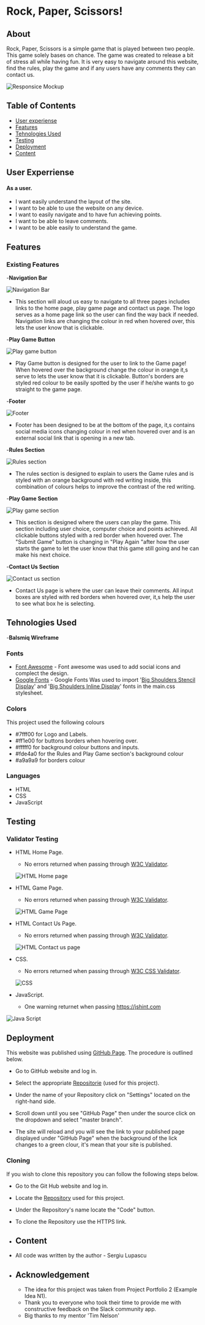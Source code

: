 

# Rock, Paper, Scissors!
## About
Rock, Paper, Scissors is a simple game that is played between two people. This game solely bases on chance.
The game was created to release a bit of stress all while having fun.
It is very easy to navigate around this website, find the rules, play the game and if any users have any comments they can contact us.

![Responsice Mockup](assets/images/mockup.png)
## Table of Contents
   - [User experiense](#user-experriense)
   - [Features](#features)
   - [Tehnologies Used](#tehnologies-used)
   - [Testing](#testing)
   - [Deployment](#deployment)
   - [Content](#content)

 ## User Experriense

#### As a user.
- I want easily understand the layout of the site.
- I want to be able to use the website on any device.
- I want to easily navigate and to have fun achieving points.
- I want to be able to leave comments. 
- I want to be able easily to understand the game.

## Features

   ### Existing Features
   -__Navigation Bar__

![Navigation Bar](assets/images/header.png)

  - This section will aloud us easy to navigate to all three pages includes links to the home page, play game page and contact us page.
The logo serves as a home page link so the user can find the way back if needed. 
Navigation links are changing the colour in red when hovered over, this lets the user know that is clickable.

   -__Play Game Button__

   ![Play game button](assets/images/play-game-button.png)

  - Play Game button is designed for the user to link to the Game page! 
When hovered over the background change the colour in orange it,s serve to lets the user know that it is clickable. Button's borders are styled red colour to be easily spotted by the user if he/she wants to go straight to the game page. 

   -__Footer__

   ![Footer](assets/images/optimizedfooter.png)

   - Footer has been designed to be at the bottom of the page, it,s contains social media icons changing colour in red when hovered over and is an external social link that is opening in a new tab.

   -__Rules Section__
   
   ![Rules section](assets/images/rules-sectiona.jpg)

   - The rules section is designed to explain to users the Game rules and is styled with an orange background with red writing inside, this combination of colours helps to improve the contrast of the red writing.

   -__Play Game Section__

   ![Play game section](assets/images/playgamea.jpg)

   - This section is designed where the users can play the game.
This section including user choice, computer choice and points achieved.
All clickable buttons styled with a red border when hovered over.
The "Submit Game" button is changing in "Play Again "after how the user starts the game to let the user know that this game still going and he can make his next choice.

   -__Contact Us Section__

   ![Contact us section](assets/images/contact-us-a.jpg)

   - Contact Us page is where the user can leave their comments.
All input boxes are styled with red borders when hovered over, it,s help the user to see what box he is selecting.

## Tehnologies Used

 -__Balsmiq Wireframe__


### Fonts
 - [Font Awesome](https://fontawesome.com/v5.15/icons?d=gallery&p=2) - Font awesome was used to add social icons and complect the design.
 - [Google Fonts](https://fonts.google.com/) - Google Fonts Was used to import '[Big Shoulders Stencil Display](https://fonts.google.com/?query=Big+Shoulders+Stencil+Display)' and '[Big Shoulders Inline Display](https://fonts.google.com/?query=Big+Shoulders+Inline+Display)' fonts in the main.css stylesheet.

### Colors
This project used the following colours
 - #7fff00 for Logo and Labels.
 - #ff1e00 for buttons borders when hovering over.
 - #fffff0 for background colour buttons and inputs.
 - #fde4a0 for the Rules and Play Game section's background colour
- #a9a9a9 for borders colour
### Languages

  * HTML
  * CSS
  * JavaScript

## Testing

### Validator Testing

 - HTML Home Page.
   - No errors returned when passing through [W3C Validator](https://validator.w3.org/nu/?doc=https%3A%2F%2Fserjmartin.github.io%2FRock-Paper-Scissors%2Findex.html).


   ![HTML Home page](assets/images/html-home-page-validator.png)

 - HTML Game Page.
   - No errors returned when passing through [W3C Validator](https://validator.w3.org/nu/?doc=https%3A%2F%2Fserjmartin.github.io%2FRock-Paper-Scissors%2Fgame.html).


   ![HTML Game Page](assets/images/html-game-page-validator.png)

 - HTML Contact Us Page.
   - No errors returned when passing through [W3C Validator](https://validator.w3.org/nu/?doc=https%3A%2F%2Fserjmartin.github.io%2FRock-Paper-Scissors%2Fcontactus.html).

   ![HTML Contact us page](assets/images/html-contact-us-validator.png)

 - CSS.
   - No errors returned when passing through [W3C CSS Validator](https://jigsaw.w3.org/css-validator/validator?uri=https%3A%2F%2Fserjmartin.github.io%2FRock-Paper-Scissors%2F&profile=css3svg&usermedium=all&warning=1&vextwarning=&lang=en).

   ![CSS](assets/images/css-validator.png)

 - JavaScript.
   - One warning returnet when passing https://jshint.com

  ![Java Script](assets/images/java-script-validator.png)

## Deployment
 This website was published using [GitHub Page](https://github.com/SerjMartin/). The procedure is outlined below.

  - Go to GitHub website and log in.

  - Select the appropriate [Repositorie](https://github.com/SerjMartin/Rock-Paper-Scissors) (used for this project).
  - Under the name of your Repository click on "Settings" located on the right-hand side.
  - Scroll down until you see "GitHub Page" then under the source click on the dropdown and select "master branch".
  - The site will reload and you will see the link to your published page displayed under "GitHub Page" when the background of the lick changes to a green clour, it's mean that your site is published.

### Cloning
  
  If you wish to clone this repository you can follow the following steps below.
   - Go to the Git Hub website and log in.
   - Locate the [Repository](https://github.com/SerjMartin/Rock-Paper-Scissors) used for this project.
   - Under the Repository's name locate the "Code" button.
   - To clone the Repository use the HTTPS link.



 -  ## Content
   - All code was written by the author - Sergiu Lupascu

- ## Acknowledgement
  - The idea for this project was taken from Project Portfolio 2 (Example Idea N1).
  - Thank you to everyone who took their time to provide me with constructive feedback on the Slack community app.
  - Big thanks to my mentor 'Tim Nelson'







